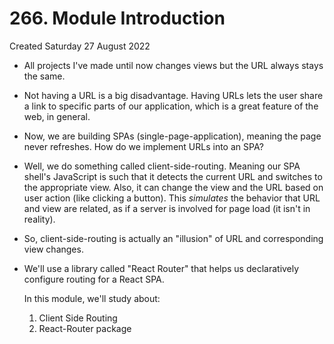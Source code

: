 # 266. Module Introduction
Created Saturday 27 August 2022

- All projects I've made until now changes views but the URL always stays the same.
- Not having a URL is a big disadvantage. Having URLs lets the user share a link to specific parts of our application, which is a great feature of the web, in general.

- Now, we are building SPAs (single-page-application), meaning the page never refreshes. How do we implement URLs into an SPA?
- Well, we do something called client-side-routing. Meaning our SPA shell's JavaScript is such that it detects the current URL and switches to the appropriate view. Also, it can change the view and the URL based on user action (like clicking a button). This _simulates_ the behavior that URL and view are related, as if a server is involved for page load (it isn't in reality).
- So, client-side-routing is actually an "illusion" of URL and corresponding view changes.

- We'll use a library called "React Router" that helps us declaratively configure routing for a React SPA.
  
  In this module, we'll study about:
  1. Client Side Routing
  2. React-Router package